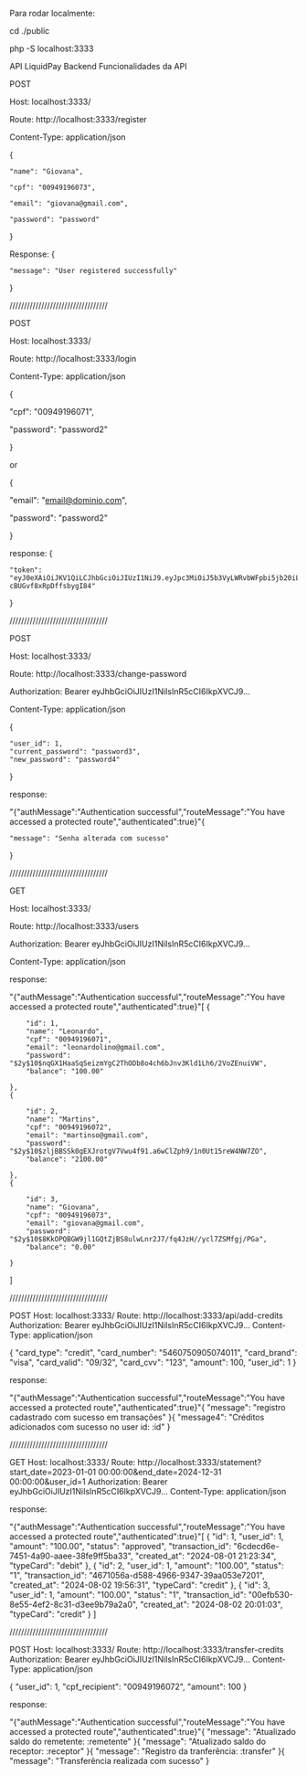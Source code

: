 Para rodar localmente:

cd ./public

php -S localhost:3333

API LiquidPay Backend
Funcionalidades da API



POST 

Host: localhost:3333/

Route: http://localhost:3333/register 

Content-Type: application/json


{

    "name": "Giovana",
    
    "cpf": "00949196073",
    
    "email": "giovana@gmail.com",
    
    "password": "password"
}

Response:
{

    "message": "User registered successfully"
    
}



//////////////////////////////////



POST 

Host: localhost:3333/

Route: http://localhost:3333/login 

Content-Type: application/json


{

  "cpf": "00949196071",
  
  "password": "password2" 
  
}


or


{

  "email": "email@dominio.com",
  
  "password": "password2"
  
}

response: 
{

    "token": "eyJ0eXAiOiJKV1QiLCJhbGciOiJIUzI1NiJ9.eyJpc3MiOiJ5b3VyLWRvbWFpbi5jb20iLCJzdWIiOjEsImlhdCI6MTcyMjcxNzA3MywiZXhwIjoxNzIyNzIwNjczfQ.h9vQNeqoH9AKQdwptmmT4g-cBUGvf8xRpDffsbygI84"
    
}



//////////////////////////////////



POST 

Host: localhost:3333/

Route: http://localhost:3333/change-password 

Authorization: Bearer eyJhbGciOiJIUzI1NiIsInR5cCI6IkpXVCJ9...

Content-Type: application/json

{

    "user_id": 1,
    "current_password": "password3",
    "new_password": "password4"
    
}

response: 

"{\"authMessage\":\"Authentication successful\",\"routeMessage\":\"You have accessed a protected route\",\"authenticated\":true}"{

    "message": "Senha alterada com sucesso"
    
}



//////////////////////////////////



GET 

Host: localhost:3333/

Route: http://localhost:3333/users

Authorization: Bearer eyJhbGciOiJIUzI1NiIsInR5cCI6IkpXVCJ9...

Content-Type: application/json

response: 

"{\"authMessage\":\"Authentication successful\",\"routeMessage\":\"You have accessed a protected route\",\"authenticated\":true}"[
    {
    
        "id": 1,
        "name": "Leonardo",
        "cpf": "00949196071",
        "email": "leonardolino@gmail.com",
        "password": "$2y$10$nqGX1HaaSqSeizmYgC2ThODb8o4ch6bJnv3Kld1Lh6/2VoZEnuiVW",
        "balance": "100.00"
        
    },
    {
    
        "id": 2,
        "name": "Martins",
        "cpf": "00949196072",
        "email": "martinso@gmail.com",
        "password": "$2y$10$zljBBSSk0gEXJrotgV7Vwu4f91.a6wClZph9/1n0Ut15reW4NW7ZO",
        "balance": "2100.00"
        
    },
    {
    
        "id": 3,
        "name": "Giovana",
        "cpf": "00949196073",
        "email": "giovana@gmail.com",
        "password": "$2y$10$8KkOPQBGW9jl1GQtZjBS8ulwLnr2J7/fq4JzH//ycl7ZSMfgj/PGa",
        "balance": "0.00"
        
    }
]

//////////////////////////////////

POST 
Host: localhost:3333/
Route: http://localhost:3333/api/add-credits
Authorization: Bearer eyJhbGciOiJIUzI1NiIsInR5cCI6IkpXVCJ9...
Content-Type: application/json

{
    "card_type": "credit",
    "card_number": "5460750905074011",
    "card_brand": "visa",
    "card_valid": "09/32",
    "card_cvv": "123",
    "amount": 100,
    "user_id": 1
}

response: 

"{\"authMessage\":\"Authentication successful\",\"routeMessage\":\"You have accessed a protected route\",\"authenticated\":true}"{
    "message": "registro cadastrado com sucesso em transações"
}{
    "message4": "Créditos adicionados com sucesso no user id: :id"
}

//////////////////////////////////

GET 
Host: localhost:3333/
Route: http://localhost:3333/statement?start_date=2023-01-01 00:00:00&end_date=2024-12-31 00:00:00&user_id=1
Authorization: Bearer eyJhbGciOiJIUzI1NiIsInR5cCI6IkpXVCJ9...
Content-Type: application/json

response: 

"{\"authMessage\":\"Authentication successful\",\"routeMessage\":\"You have accessed a protected route\",\"authenticated\":true}"[
    {
        "id": 1,
        "user_id": 1,
        "amount": "100.00",
        "status": "approved",
        "transaction_id": "6cdecd6e-7451-4a90-aaee-38fe9ff5ba33",
        "created_at": "2024-08-01 21:23:34",
        "typeCard": "debit"
    },
    {
        "id": 2,
        "user_id": 1,
        "amount": "100.00",
        "status": "1",
        "transaction_id": "4671056a-d588-4966-9347-39aa053e7201",
        "created_at": "2024-08-02 19:56:31",
        "typeCard": "credit"
    },
    {
        "id": 3,
        "user_id": 1,
        "amount": "100.00",
        "status": "1",
        "transaction_id": "00efb530-8e55-4ef2-8c31-d3ee9b79a2a0",
        "created_at": "2024-08-02 20:01:03",
        "typeCard": "credit"
    }
]

//////////////////////////////////

POST 
Host: localhost:3333/
Route: http://localhost:3333/transfer-credits
Authorization: Bearer eyJhbGciOiJIUzI1NiIsInR5cCI6IkpXVCJ9...
Content-Type: application/json

{
    "user_id": 1,
    "cpf_recipient": "00949196072",
    "amount": 100
}

response: 

"{\"authMessage\":\"Authentication successful\",\"routeMessage\":\"You have accessed a protected route\",\"authenticated\":true}"{
    "message": "Atualizado saldo do remetente: :remetente"
}{
    "message": "Atualizado saldo do receptor: :receptor"
}{
    "message": "Registro da tranferência: :transfer"
}{
    "message": "Transferência realizada com sucesso"
}
